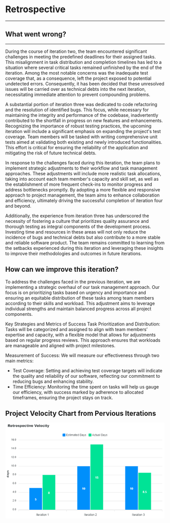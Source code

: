 # Retrospective
---

## What went wrong?
---
During the course of iteration two, the team encountered significant challenges in meeting the predefined deadlines for their assigned tasks. This misalignment in task distribution and completion timelines has led to a situation where several critical tasks remained unfinished by the end of the iteration. Among the most notable concerns was the inadequate test coverage that, as a consequence, left the project exposed to potential undetected errors. Consequently, it has been decided that these unresolved issues will be carried over as technical debts into the next iteration, necessitating immediate attention to prevent compounding problems.

A substantial portion of iteration three was dedicated to code refactoring and the resolution of identified bugs. This focus, while necessary for maintaining the integrity and performance of the codebase, inadvertently contributed to the shortfall in progress on new features and enhancements. Recognizing the importance of robust testing practices, the upcoming iteration will include a significant emphasis on expanding the project's test coverage. Team members will be tasked with writing comprehensive unit tests aimed at validating both existing and newly introduced functionalities. This effort is critical for ensuring the reliability of the application and mitigating the risk of future technical debts.

In response to the challenges faced during this iteration, the team plans to implement strategic adjustments to their workflow and task management approaches. These adjustments will include more realistic task allocations, taking into account each team member's capacity and skill set, as well as the establishment of more frequent check-ins to monitor progress and address bottlenecks promptly. By adopting a more flexible and responsive approach to project management, the team aims to enhance collaboration and efficiency, ultimately driving the successful completion of iteration four and beyond.

Additionally, the experience from iteration three has underscored the necessity of fostering a culture that prioritizes quality assurance and thorough testing as integral components of the development process. Investing time and resources in these areas will not only reduce the incidence of bugs and technical debts but also contribute to a more stable and reliable software product. The team remains committed to learning from the setbacks experienced during this iteration and leveraging these insights to improve their methodologies and outcomes in future iterations.

## How can we improve this iteration?
To address the challenges faced in the previous iteration, we are implementing a strategic overhaul of our task management approach. Our focus is on prioritizing tasks based on urgency and importance and ensuring an equitable distribution of these tasks among team members according to their skills and workload. This adjustment aims to leverage individual strengths and maintain balanced progress across all project components.

Key Strategies and Metrics of Success
Task Prioritization and Distribution: Tasks will be categorized and assigned to align with team members’ expertise and capacity, with a flexible model that allows for adjustments based on regular progress reviews. This approach ensures that workloads are manageable and aligned with project milestones.

Measurement of Success: We will measure our effectiveness through two main metrics:

* Test Coverage: Setting and achieving test coverage targets will indicate the quality and reliability of our software, reflecting our commitment to reducing bugs and enhancing stability.
* Time Efficiency: Monitoring the time spent on tasks will help us gauge our efficiency, with success marked by adherence to allocated timeframes, ensuring the project stays on track.

## Project Velocity Chart from Pervious Iterations
![project velocity](RetrospectiveVelocity.png)